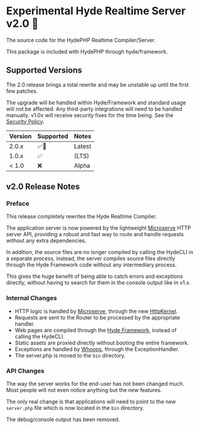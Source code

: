 # Experimental Hyde Realtime Server v2.0 🧪

The source code for the HydePHP Realtime Compiler/Server.

This package is included with HydePHP through hyde/framework.

## Supported Versions

The 2.0 release brings a total rewrite and may be unstable up until the first few patches.

The upgrade will be handled within Hyde/Framework and standard usage will not be affected.
Any third-party integrations will need to be handled manually. v1.0x will receive security fixes for the time being.
See the [Security Policy](https://github.com/hydephp/realtime-compiler/security/policy).


| Version | Supported          | Notes    |
|---------|--------------------|----------|
| 2.0.x   | :white_check_mark::test_tube:        | Latest |
| 1.0.x   | :white_check_mark: | (LTS)    |
| < 1.0   | :x:                | Alpha    |


## v2.0 Release Notes

### Preface

This release completely rewrites the Hyde Realtime Compiler.

The application server is now powered by the lightweight [Microserve](https://github.com/caendesilva/microserve)
HTTP server API, providing a robust and fast way to route and handle requests without any extra dependencies.

In addition, the source files are no longer compiled by calling the HydeCLI in a separate process,
instead, the server compiles source files directly through the Hyde Framework code without any
intermediary process.

This gives the huge benefit of being able to catch errors and exceptions directly,
without having to search for them in the console output like in v1.x.

### Internal Changes

- HTTP logic is handled by [Microserve](https://github.com/caendesilva/microserve), through the new [HttpKernel](https://github.com/hydephp/realtime-compiler/blob/master/src/Http/HttpKernel.php).
- Requests are sent to the Router to be processed by the appropriate handler.
- Web pages are compiled through the [Hyde Framework](https://github.com/hydephp/framework), instead of calling the HydeCLI.
- Static assets are proxied directly without booting the entire framework.
- Exceptions are handled by [Whoops](https://github.com/filp/whoops), through the ExceptionHandler.
- The server.php is moved to the `bin` directory.

### API Changes

The way the server works for the end-user has not been changed much.
Most people will not even notice anything but the new features.

The only real change is that applications will need to point to the
new `server.php` file which is now located in the `bin` directory.

The debug/console output has been removed.
